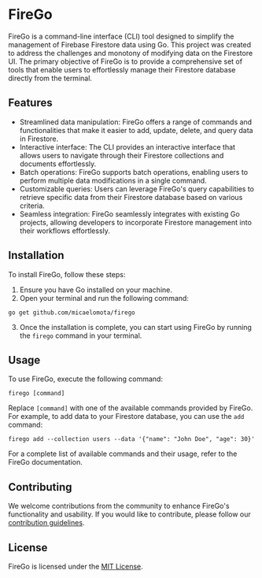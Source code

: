 # FireGo

FireGo is a command-line interface (CLI) tool designed to simplify the management of Firebase Firestore data using Go. This project was created to address the challenges and monotony of modifying data on the Firestore UI. The primary objective of FireGo is to provide a comprehensive set of tools that enable users to effortlessly manage their Firestore database directly from the terminal.

## Features

- Streamlined data manipulation: FireGo offers a range of commands and functionalities that make it easier to add, update, delete, and query data in Firestore.
- Interactive interface: The CLI provides an interactive interface that allows users to navigate through their Firestore collections and documents effortlessly.
- Batch operations: FireGo supports batch operations, enabling users to perform multiple data modifications in a single command.
- Customizable queries: Users can leverage FireGo's query capabilities to retrieve specific data from their Firestore database based on various criteria.
- Seamless integration: FireGo seamlessly integrates with existing Go projects, allowing developers to incorporate Firestore management into their workflows effortlessly.

## Installation

To install FireGo, follow these steps:

1. Ensure you have Go installed on your machine.
2. Open your terminal and run the following command:

```shell
go get github.com/micaelomota/firego
```

3. Once the installation is complete, you can start using FireGo by running the `firego` command in your terminal.

## Usage

To use FireGo, execute the following command:

```shell
firego [command]
```

Replace `[command]` with one of the available commands provided by FireGo. For example, to add data to your Firestore database, you can use the `add` command:

```shell
firego add --collection users --data '{"name": "John Doe", "age": 30}'
```

For a complete list of available commands and their usage, refer to the FireGo documentation.

## Contributing

We welcome contributions from the community to enhance FireGo's functionality and usability. If you would like to contribute, please follow our [contribution guidelines](https://github.com/micaelomota/firego/blob/main/CONTRIBUTING.md).

## License

FireGo is licensed under the [MIT License](https://github.com/micaelomota/firego/blob/main/LICENSE).
